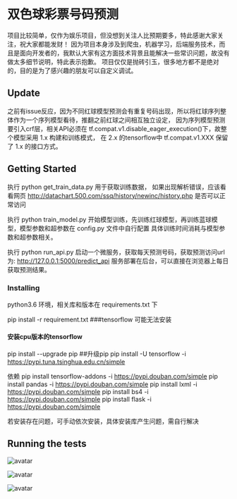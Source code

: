 # 双色球彩票号码预测

项目比较简单，仅作为娱乐项目，但没想到关注人比预期要多，特此感谢大家关注，祝大家都能发财！
因为项目本身涉及到爬虫，机器学习，后端服务技术，而且是面向开发者的，我默认大家有这方面技术背景且能解决一些常识问题，故没有做太多细节说明，特此表示抱歉。
项目仅仅是抛砖引玉，很多地方都不是绝对的，目的是为了感兴趣的朋友可以自定义调试。

## Update
之前有issue反应，因为不同红球模型预测会有重复号码出现，所以将红球序列整体作为一个序列模型看待，推翻之前红球之间相互独立设定，
因为序列模型预测要引入crf层，相关API必须在 tf.compat.v1.disable_eager_execution()下，故整个模型采用 1.x 构建和训练模式，
在 2.x 的tensorflow中 tf.compat.v1.XXX 保留了 1.x 的接口方式。


## Getting Started
执行 python get_train_data.py 用于获取训练数据，
如果出现解析错误，应该看看网页 http://datachart.500.com/ssq/history/newinc/history.php 是否可以正常访问

执行 python train_model.py 开始模型训练，先训练红球模型，再训练蓝球模型，模型参数和超参数在 config.py 文件中自行配置
具体训练时间消耗与模型参数和超参数相关。

执行 python run_api.py 启动一个微服务，获取每天预测号码，获取预测访问url为: http://127.0.0.1:5000/predict_api
服务部署在后台，可以直接在浏览器上每日获取预测结果。

### Installing

python3.6 环境，相关库和版本在 requirements.txt 下

pip install -r requirement.txt   ###tensorflow 可能无法安装

#### 安装cpu版本的tensorflow
pip install --upgrade pip   ##升级pip
pip install -U tensorflow -i https://pypi.tuna.tsinghua.edu.cn/simple

依赖
pip install tensorflow-addons -i https://pypi.douban.com/simple
pip install pandas -i https://pypi.douban.com/simple
pip install lxml -i https://pypi.douban.com/simple
pip install bs4 -i https://pypi.douban.com/simple
pip install flask -i https://pypi.douban.com/simple


若安装存在问题，可手动依次安装，具体安装库产生问题，需自行解决

## Running the tests

![avatar](img/001.png)

![avatar](img/002.png)

![avatar](img/003.png)
